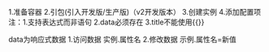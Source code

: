 1.准备容器
2.引包(引入开发版/生产版)<script src="https://cdn.jsdelivr.net/npm/vue@2.7.14/dist/vue.js"></script>（v2开发版本）
3.创建实例
4.添加配置项
注：1.支持表达式而非语句
    2.data必须存在
    3.title不能使用{{}}

data为响应式数据
1.访问数据 实例.属性名
2.修改数据 示例.属性名=新值
